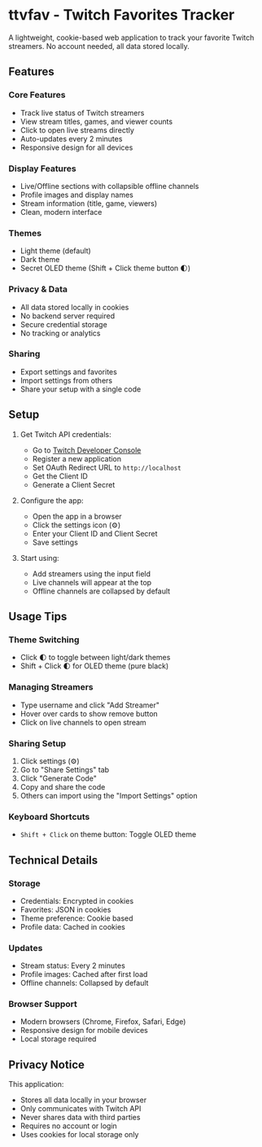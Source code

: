 # ttvfav - Twitch Favorites Tracker

A lightweight, cookie-based web application to track your favorite Twitch streamers. No account needed, all data stored locally.

## Features

### Core Features
- Track live status of Twitch streamers
- View stream titles, games, and viewer counts
- Click to open live streams directly
- Auto-updates every 2 minutes
- Responsive design for all devices

### Display Features
- Live/Offline sections with collapsible offline channels
- Profile images and display names
- Stream information (title, game, viewers)
- Clean, modern interface

### Themes
- Light theme (default)
- Dark theme
- Secret OLED theme (Shift + Click theme button 🌓)

### Privacy & Data
- All data stored locally in cookies
- No backend server required
- Secure credential storage
- No tracking or analytics

### Sharing
- Export settings and favorites
- Import settings from others
- Share your setup with a single code

## Setup

1. Get Twitch API credentials:
   - Go to [Twitch Developer Console](https://dev.twitch.tv/console)
   - Register a new application
   - Set OAuth Redirect URL to `http://localhost`
   - Get the Client ID
   - Generate a Client Secret

2. Configure the app:
   - Open the app in a browser
   - Click the settings icon (⚙️)
   - Enter your Client ID and Client Secret
   - Save settings

3. Start using:
   - Add streamers using the input field
   - Live channels will appear at the top
   - Offline channels are collapsed by default

## Usage Tips

### Theme Switching
- Click 🌓 to toggle between light/dark themes
- Shift + Click 🌓 for OLED theme (pure black)

### Managing Streamers
- Type username and click "Add Streamer"
- Hover over cards to show remove button
- Click on live channels to open stream

### Sharing Setup
1. Click settings (⚙️)
2. Go to "Share Settings" tab
3. Click "Generate Code"
4. Copy and share the code
5. Others can import using the "Import Settings" option

### Keyboard Shortcuts
- `Shift + Click` on theme button: Toggle OLED theme

## Technical Details

### Storage
- Credentials: Encrypted in cookies
- Favorites: JSON in cookies
- Theme preference: Cookie based
- Profile data: Cached in cookies

### Updates
- Stream status: Every 2 minutes
- Profile images: Cached after first load
- Offline channels: Collapsed by default

### Browser Support
- Modern browsers (Chrome, Firefox, Safari, Edge)
- Responsive design for mobile devices
- Local storage required

## Privacy Notice

This application:
- Stores all data locally in your browser
- Only communicates with Twitch API
- Never shares data with third parties
- Requires no account or login
- Uses cookies for local storage only 